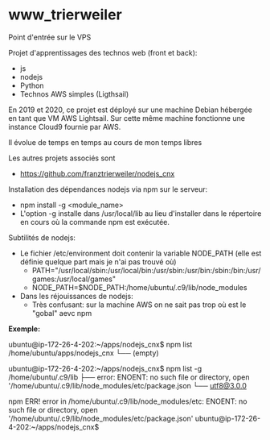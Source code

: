 # www_trierweiler
Point d'entrée sur le VPS

Projet d'apprentissages des technos web (front et back):
- js
- nodejs
- Python
- Technos AWS simples (Ligthsail)

En 2019 et 2020, ce projet est déployé sur une machine Debian hébergée en tant que VM AWS Lightsail.
Sur cette même machine fonctionne une instance Cloud9 fournie par AWS.

Il évolue de temps en temps au cours de mon temps libres

Les autres projets associés sont
- https://github.com/franztrierweiler/nodejs_cnx

Installation des dépendances nodejs via npm sur le serveur:
- npm install -g <module_name>
- L'option -g installe dans /usr/local/lib au lieu d'installer dans le répertoire en cours où la commande npm est exécutée.

Subtilités de nodejs:
- Le fichier /etc/environment doit contenir la variable NODE_PATH (elle est définie quelque part mais je n'ai pas trouvé où)
    - PATH="/usr/local/sbin:/usr/local/bin:/usr/sbin:/usr/bin:/sbin:/bin:/usr/games:/usr/local/games"
    - NODE_PATH=$NODE_PATH:/home/ubuntu/.c9/lib/node_modules
- Dans les réjouissances de nodejs:
    - Très confusant: sur la machine AWS on ne sait pas trop où est le "gobal" aevc npm

__Exemple:__

ubuntu@ip-172-26-4-202:~/apps/nodejs_cnx$ npm list
/home/ubuntu/apps/nodejs_cnx
└── (empty)

ubuntu@ip-172-26-4-202:~/apps/nodejs_cnx$ npm list -g
/home/ubuntu/.c9/lib
├──  error: ENOENT: no such file or directory, open '/home/ubuntu/.c9/lib/node_modules/etc/package.json
└── utf8@3.0.0

npm ERR! error in /home/ubuntu/.c9/lib/node_modules/etc: ENOENT: no such file or directory, open '/home/ubuntu/.c9/lib/node_modules/etc/package.json'
ubuntu@ip-172-26-4-202:~/apps/nodejs_cnx$
